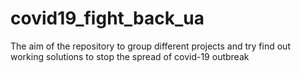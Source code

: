 # covid19_fight_back_ua
The aim of the repository to group different projects and try find out working solutions to stop the spread of covid-19 outbreak
